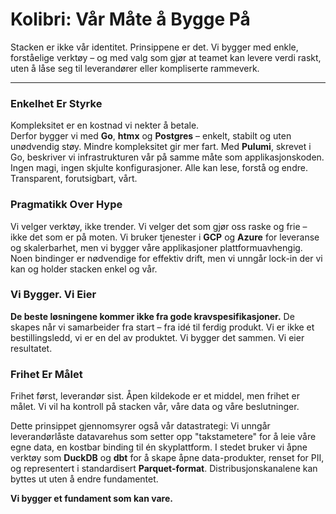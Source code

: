 # Kolibri: Vår Måte å Bygge På

Stacken er ikke vår identitet. Prinsippene er det. Vi bygger med enkle, forståelige verktøy – og med valg som gjør at teamet kan levere verdi raskt, uten å låse seg til leverandører eller kompliserte rammeverk.

***

### Enkelhet Er Styrke

Kompleksitet er en kostnad vi nekter å betale.  
Derfor bygger vi med **Go**, **htmx** og **Postgres** – enkelt, stabilt og uten unødvendig støy. Mindre kompleksitet gir mer fart. Med **Pulumi**, skrevet i Go, beskriver vi infrastrukturen vår på samme måte som applikasjonskoden. Ingen magi, ingen skjulte konfigurasjoner. Alle kan lese, forstå og endre. Transparent, forutsigbart, vårt.

### Pragmatikk Over Hype

Vi velger verktøy, ikke trender. Vi velger det som gjør oss raske og frie – ikke det som er på moten. Vi bruker tjenester i **GCP** og **Azure** for leveranse og skalerbarhet, men vi bygger våre applikasjoner plattformuavhengig. Noen bindinger er nødvendige for effektiv drift, men vi unngår lock-in der vi kan og holder stacken enkel og vår.

### Vi Bygger. Vi Eier

**De beste løsningene kommer ikke fra gode kravspesifikasjoner.** De skapes når vi samarbeider fra start – fra idé til ferdig produkt. Vi er ikke et bestillingsledd, vi er en del av produktet. Vi bygger det sammen. Vi eier resultatet.

### Frihet Er Målet

Frihet først, leverandør sist. Åpen kildekode er et middel, men frihet er målet. Vi vil ha kontroll på stacken vår, våre data og våre beslutninger.

Dette prinsippet gjennomsyrer også vår datastrategi: Vi unngår leverandørlåste datavarehus som setter opp "takstametere" for å leie våre egne data, en kostbar binding til én skyplattform. I stedet bruker vi åpne verktøy som **DuckDB** og **dbt** for å skape åpne data-produkter, renset for PII, og representert i standardisert **Parquet-format**. Distribusjonskanalene kan byttes ut uten å endre fundamentet.  

**Vi bygger et fundament som kan vare.**

